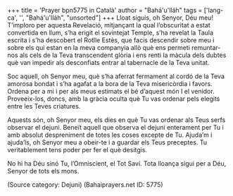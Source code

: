 +++
title = 'Prayer bpn5775 in Català'
author = "Bahá'u'lláh"
tags = ['lang-ca', '', "Bahá'u'lláh", "unsorted"]
+++
Lloat siguis, oh Senyor, Déu meu! T’imploro per aquesta Revelació, mitjançant la qual l’obscuritat a estat convertida en llum, s’ha erigit el sovintejat Temple, s’ha revelat la Taula escrita i s’ha descobert el Rotlle Estès, que facis descendir sobre meu i sobre els qui estan en la meva companyia allò què ens permeti remuntar-nos als cels de la Teva transcendent glòria i ens renti la màcula dels dubtes què van impedir als desconfiats entrar al tabernacle de la Teva unitat.

Soc aquell, oh Senyor meu, què s’ha aferrat fermament al cordó de la Teva amorosa bondat i s’ha agafat a la bora de la Teva misericòrdia i favors. Ordena per a mi i per als meus estimats el bé d’aquest món I el venidor. Proveeix-los, doncs, amb la gràcia oculta què Tu vas ordenar pels elegits entre les Teves criatures.

Aquests són, oh Senyor meu, els dies en què Tu vas ordenar als Teus serfs observar el dejuni. Beneït aquell que observa el dejuni enterament per Tu i amb absolut despreniment de totes les coses excepte de Tu. Ajuda’m i ajuda’ls, oh Senyor meu a obeir-te i a guardar els Teus preceptes. Tu veritablement tens poder per fer el què desitgis.

No hi ha Déu sinó Tu, l’Omniscient, el Tot Savi. Tota lloança sigui per a Déu, Senyor de tots els mons.

(Source category: Dejuni)
(Bahaiprayers.net ID: 5775)
